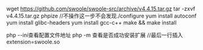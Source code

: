 wget https://github.com/swoole/swoole-src/archive/v4.4.15.tar.gz
tar -zxvf v4.4.15.tar.gz
phpize  //不操作这一步不会发现./configure
yum install autoconf
yum install glibc-headers
yum install gcc-c++ 
make && make install

php --ini查看配置文件地址
php -m 查看是否成功安装扩展
//最后一行插入
extension=swoole.so